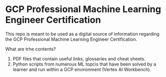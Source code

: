 # GCP Professional Machine Learning Engineer Certification
This repo is meant to be used as a digital source of information regarding the GCP Professional Machine Learning Engineer Certification.

What are trhe contents?

1. PDF files that contain useful links, glossaries and cheat sheets.
2. Python scripts from numerous ML topcis that have been solved by a learner and run within a GCP environment (Vertex AI Workbench).
